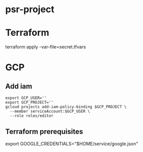 # psr-project

# Terraform 

terraform apply -var-file=secret.tfvars

# GCP 

## Add iam

```
export GCP_USER=''
export GCP_PROJECT=''
gcloud projects add-iam-policy-binding $GCP_PROJECT \
  --member serviceAccount:$GCP_USER \
  --role roles/editor
```

## Terraform prerequisites 
export GOOGLE_CREDENTIALS="$HOME/service/google.json"

